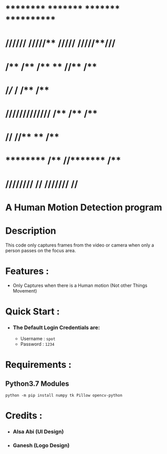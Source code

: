 #   ******** *******    *******   **********                   
#  **////// /**////**  **/////** /////**///                 
#  /**       /**   /** **     //**    /**                   
#  /*********/******* /**      /**    /**                    
#  ////////**/**////  /**      /**    /**                       
#         /**/**      //**     **     /**                     
#  ******** /**       //*******      /**                     
#  ////////  //         ///////       //                      

                                          
                                          
# A Human Motion Detection program

# Description
   This code only captures frames from the video or camera
   when only a person passes on the focus area.


# Features :
   - Only Captures when there is a Human motion (Not other Things Movement)


# Quick Start :
   - ### The Default Login Credentials are:
      - Username : ```spot```
      - Password : ```1234```


# Requirements :
   ## Python3.7 Modules
```
python -m pip install numpy tk Pillow opencv-python
```


# Credits :
   - ### Alsa Abi (UI Design)
   - ### Ganesh (Logo Design)

